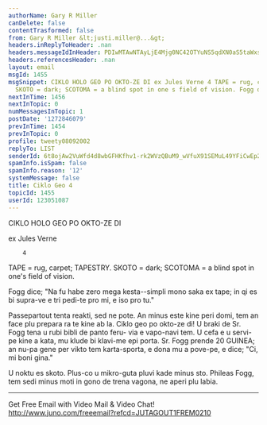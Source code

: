 ```yaml
---
authorName: Gary R Miller
canDelete: false
contentTrasformed: false
from: Gary R Miller &lt;justi.miller@...&gt;
headers.inReplyToHeader: .nan
headers.messageIdInHeader: PDIwMTAwNTAyLjE4Mjg0NC42OTYuNS5qdXN0aS5taWxsZXJAanVuby5jb20+
headers.referencesHeader: .nan
layout: email
msgId: 1455
msgSnippet: CIKLO HOLO GEO PO OKTO-ZE DI ex Jules Verne 4 TAPE = rug, carpet; TAPESTRY.
  SKOTO = dark; SCOTOMA = a blind spot in one s field of vision. Fogg dice; Na fu
nextInTime: 1456
nextInTopic: 0
numMessagesInTopic: 1
postDate: '1272846079'
prevInTime: 1454
prevInTopic: 0
profile: tweety08092002
replyTo: LIST
senderId: 6t8ojAw2VuWfd4d8wbGFHKfhv1-rk2WVzQBuM9_wVfuX91SEMuL49YFiCwEp2oiYXnWN7WfOi9xW0mcupFL49pWGDyW-_Y-QMwoClg
spamInfo.isSpam: false
spamInfo.reason: '12'
systemMessage: false
title: Ciklo Geo 4
topicId: 1455
userId: 123051087
---
```


 CIKLO HOLO GEO PO OKTO-ZE DI

 ex Jules Verne

        4

TAPE = rug, carpet; TAPESTRY.
SKOTO = dark; SCOTOMA = a blind spot in one's field of vision.

Fogg dice; "Na fu habe zero mega kesta--simpli mono saka ex tape;
in qi es bi supra-ve e tri pedi-te pro mi, e iso pro tu."

Passepartout tenta reakti, sed ne pote.  An minus este kine peri
domi, tem an face plu prepara ra te kine ab la.  Ciklo geo po
okto-ze di!  U braki de Sr. Fogg tena u rubi bibli de panto feru-
via e vapo-navi tem.  U cefa e u servi-pe kine a kata, mu klude
bi klavi-me epi porta.  Sr. Fogg prende 20 GUINEA; an nu-pa gene
per vikto tem karta-sporta, e dona mu a pove-pe, e dice; "Ci, mi
boni gina."

U noktu es skoto.  Plus-co u mikro-guta pluvi kade minus sto. 
Phileas Fogg, tem sedi minus moti in gono de trena vagona, ne
aperi plu labia.

____________________________________________________________
Get Free Email with Video Mail & Video Chat!
http://www.juno.com/freeemail?refcd=JUTAGOUT1FREM0210

